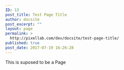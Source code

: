```yaml
---
ID: 13
post_title: Test Page Title
author: docsite
post_excerpt: ""
layout: page
permalink: >
  http://pixellab.com/dev/docsite/test-page-title/
published: true
post_date: 2017-07-19 16:26:28
---
```

This is suposed to be a Page